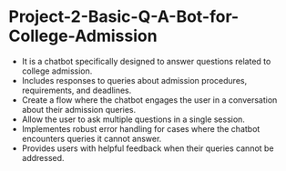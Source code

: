 # Project-2-Basic-Q-A-Bot-for-College-Admission
 - It is a chatbot specifically designed to answer questions related to college admission.
 - Includes responses to queries about admission procedures, requirements, and deadlines.
 - Create a flow where the chatbot engages the user in a conversation about their admission queries.
 - Allow the user to ask multiple questions in a single session.
 - Implementes robust error handling for cases where the chatbot encounters queries it cannot answer.
 - Provides users with helpful feedback when their queries cannot be addressed.
